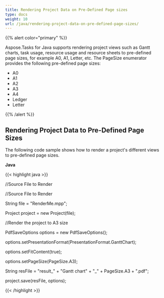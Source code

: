```yaml
---
title: Rendering Project Data on Pre-Defined Page sizes
type: docs
weight: 10
url: /java/rendering-project-data-on-pre-defined-page-sizes/
---
```


{{% alert color="primary" %}} 

Aspose.Tasks for Java supports rendering project views such as Gantt charts, task usage, resource usage and resource sheets to pre-defined page sizes, for example A0, A1, Letter, etc. The PageSize enumerator provides the following pre-defined page sizes:

- A0
- A1
- A2
- A3
- A4
- Ledger
- Letter

{{% /alert %}} 
## **Rendering Project Data to Pre-Defined Page Sizes**
The following code sample shows how to render a project's different views to pre-defined page sizes.

**Java**

{{< highlight java >}}

 //Source File to Render

//Source File to Render

String file = "RenderMe.mpp";

Project project = new Project(file);

//Render the project to A3 size

PdfSaveOptions options = new PdfSaveOptions();

options.setPresentationFormat(PresentationFormat.GanttChart);

options.setFitContent(true);

options.setPageSize(PageSize.A3);

String resFile = "result_" + "Gantt chart" + "_" + PageSize.A3 + ".pdf";

project.save(resFile, options);

{{< /highlight >}}
